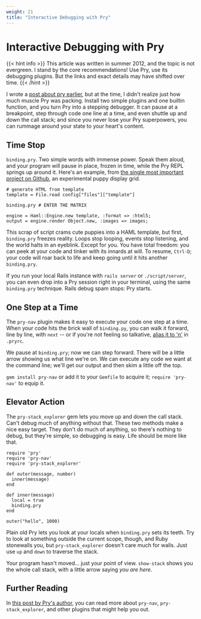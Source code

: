```yaml
---
weight: 21
title: "Interactive Debugging with Pry"
---
```


# Interactive Debugging with Pry

{{< hint info >}}
This article was written in summer 2012, and the topic is not evergreen. I stand
by the core recommendations! Use Pry, use its debugging plugins. But the links
and exact details may have shifted over time.
{{< /hint >}}

I wrote a [post about pry earlier](/technical-writing/2012-03-27-using-vim-slime-with-pry-for-repl-perfection.md),
but at the time, I didn't realize just how much muscle Pry was packing. Install
two simple plugins and one builtin function, and you turn Pry into a stepping
debugger. It can pause at a breakpoint, step through code one line at a time,
and even shuttle up and down the call stack; and since you never lose your Pry
superpowers, you can rummage around your state to your heart's content.

## Time Stop

`binding.pry`. Two simple words with immense power. Speak them aloud, and your
program will pause in place, frozen in time, while the Pry REPL springs up
around it. Here's an example, from [the single most important project on Github](https://github.com/amacdougall/puppy-presenter),
an experimental puppy display grid.

```
# generate HTML from template
template = File.read config["files"]["template"]

binding.pry # ENTER THE MATRIX

engine = Haml::Engine.new template, :format => :html5;
output = engine.render Object.new, :images => images;
```

This scrap of script crams cute puppies into a HAML template, but first,
`binding.pry` freezes reality. Loops stop looping, events stop listening, and
the world halts in an eyeblink. Except for you. You have total freedom: you can
peek at your code and tinker with its innards at will. To resume, `Ctrl-D`; your
code will roar back to life and keep going until it hits another `binding.pry`.

If you run your local Rails instance with `rails server` or `./script/server`,
you can even drop into a Pry session right in your terminal, using the same
`binding.pry` technique. Rails debug spam stops: Pry starts.

## One Step at a Time

The `pry-nav` plugin makes it easy to execute your code one step at a time. When
your code hits the brick wall of `binding.py`, you can walk it forward, line by
line, with `next` -- or if you're not feeling so talkative, [alias it to 'n'](https://github.com/nixme/pry-nav#pry-nav)
in `.pryrc`.

We pause at `binding.pry`; now we can step forward. There will be a little arrow
showing us what line we're on. We can execute any code we want at the command
line; we'll get our output and then skim a little off the top.

`gem install pry-nav` or add it to your `Gemfile` to acquire it; `require
'pry-nav'` to equip it.

## Elevator Action

The `pry-stack_explorer` gem lets you move up and down the call stack. Can't
debug much of anything without that. These two methods make a nice easy target.
They don't do much of anything, so there's nothing to debug, but they're simple,
so debugging is easy. Life should be more like that.

```
require 'pry'
require 'pry-nav'
require 'pry-stack_explorer'

def outer(message, number)
  inner(message)
end

def inner(message)
  local = true
  binding.pry
end

outer("hello", 1000)
```

Plain old Pry lets you look at your locals when `binding.pry` sets its teeth.
Try to look at something outside the current scope, though, and Ruby stonewalls
you, but `pry-stack_explorer` doesn't care much for walls. Just use `up` and
`down` to traverse the stack.

Your program hasn't moved... just your point of view. `show-stack` shows you the
whole call stack, with a little arrow saying _you are here_.

## Further Reading

In [this post by Pry's author](http://banisterfiend.wordpress.com/2012/02/14/the-pry-ecosystem/),
you can read more about `pry-nav`, `pry-stack_explorer`, and other plugins that
might help you out.

